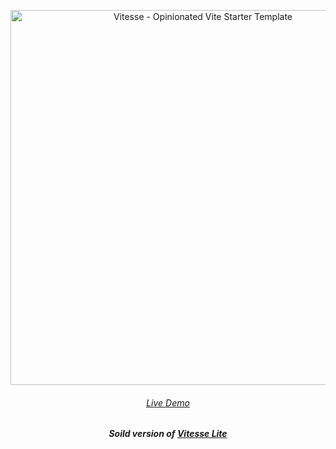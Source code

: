 <p align='center'>
  <img src='https://user-images.githubusercontent.com/11247099/111864893-a457fd00-899e-11eb-9f05-f4b88987541d.png' alt='Vitesse - Opinionated Vite Starter Template' width='600'/>
</p>

<h6 align='center'>
<a href="https://vitesse-soild-lite.vercel.app/">Live Demo</a>
</h6>

<h5 align='center'>
<b>Soild version of <a href="https://github.com/antfu/vitesse-lite">Vitesse Lite</a></b>
</h5>